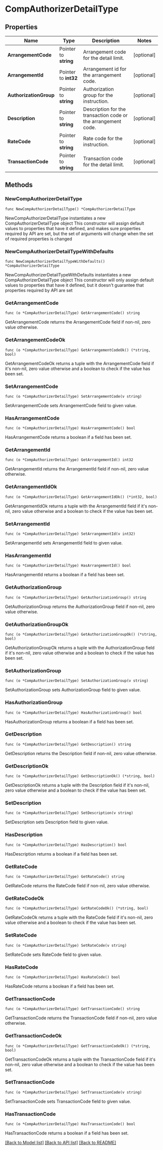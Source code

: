 # CompAuthorizerDetailType

## Properties

Name | Type | Description | Notes
------------ | ------------- | ------------- | -------------
**ArrangementCode** | Pointer to **string** | Arrangement code for the detail limit. | [optional] 
**ArrangementId** | Pointer to **int32** | Arrangement id for the arrangement code. | [optional] 
**AuthorizationGroup** | Pointer to **string** | Authorization group for the instruction. | [optional] 
**Description** | Pointer to **string** | Description for the transaction code or the arrangement code. | [optional] 
**RateCode** | Pointer to **string** | Rate code for the instruction. | [optional] 
**TransactionCode** | Pointer to **string** | Transaction code for the detail limit. | [optional] 

## Methods

### NewCompAuthorizerDetailType

`func NewCompAuthorizerDetailType() *CompAuthorizerDetailType`

NewCompAuthorizerDetailType instantiates a new CompAuthorizerDetailType object
This constructor will assign default values to properties that have it defined,
and makes sure properties required by API are set, but the set of arguments
will change when the set of required properties is changed

### NewCompAuthorizerDetailTypeWithDefaults

`func NewCompAuthorizerDetailTypeWithDefaults() *CompAuthorizerDetailType`

NewCompAuthorizerDetailTypeWithDefaults instantiates a new CompAuthorizerDetailType object
This constructor will only assign default values to properties that have it defined,
but it doesn't guarantee that properties required by API are set

### GetArrangementCode

`func (o *CompAuthorizerDetailType) GetArrangementCode() string`

GetArrangementCode returns the ArrangementCode field if non-nil, zero value otherwise.

### GetArrangementCodeOk

`func (o *CompAuthorizerDetailType) GetArrangementCodeOk() (*string, bool)`

GetArrangementCodeOk returns a tuple with the ArrangementCode field if it's non-nil, zero value otherwise
and a boolean to check if the value has been set.

### SetArrangementCode

`func (o *CompAuthorizerDetailType) SetArrangementCode(v string)`

SetArrangementCode sets ArrangementCode field to given value.

### HasArrangementCode

`func (o *CompAuthorizerDetailType) HasArrangementCode() bool`

HasArrangementCode returns a boolean if a field has been set.

### GetArrangementId

`func (o *CompAuthorizerDetailType) GetArrangementId() int32`

GetArrangementId returns the ArrangementId field if non-nil, zero value otherwise.

### GetArrangementIdOk

`func (o *CompAuthorizerDetailType) GetArrangementIdOk() (*int32, bool)`

GetArrangementIdOk returns a tuple with the ArrangementId field if it's non-nil, zero value otherwise
and a boolean to check if the value has been set.

### SetArrangementId

`func (o *CompAuthorizerDetailType) SetArrangementId(v int32)`

SetArrangementId sets ArrangementId field to given value.

### HasArrangementId

`func (o *CompAuthorizerDetailType) HasArrangementId() bool`

HasArrangementId returns a boolean if a field has been set.

### GetAuthorizationGroup

`func (o *CompAuthorizerDetailType) GetAuthorizationGroup() string`

GetAuthorizationGroup returns the AuthorizationGroup field if non-nil, zero value otherwise.

### GetAuthorizationGroupOk

`func (o *CompAuthorizerDetailType) GetAuthorizationGroupOk() (*string, bool)`

GetAuthorizationGroupOk returns a tuple with the AuthorizationGroup field if it's non-nil, zero value otherwise
and a boolean to check if the value has been set.

### SetAuthorizationGroup

`func (o *CompAuthorizerDetailType) SetAuthorizationGroup(v string)`

SetAuthorizationGroup sets AuthorizationGroup field to given value.

### HasAuthorizationGroup

`func (o *CompAuthorizerDetailType) HasAuthorizationGroup() bool`

HasAuthorizationGroup returns a boolean if a field has been set.

### GetDescription

`func (o *CompAuthorizerDetailType) GetDescription() string`

GetDescription returns the Description field if non-nil, zero value otherwise.

### GetDescriptionOk

`func (o *CompAuthorizerDetailType) GetDescriptionOk() (*string, bool)`

GetDescriptionOk returns a tuple with the Description field if it's non-nil, zero value otherwise
and a boolean to check if the value has been set.

### SetDescription

`func (o *CompAuthorizerDetailType) SetDescription(v string)`

SetDescription sets Description field to given value.

### HasDescription

`func (o *CompAuthorizerDetailType) HasDescription() bool`

HasDescription returns a boolean if a field has been set.

### GetRateCode

`func (o *CompAuthorizerDetailType) GetRateCode() string`

GetRateCode returns the RateCode field if non-nil, zero value otherwise.

### GetRateCodeOk

`func (o *CompAuthorizerDetailType) GetRateCodeOk() (*string, bool)`

GetRateCodeOk returns a tuple with the RateCode field if it's non-nil, zero value otherwise
and a boolean to check if the value has been set.

### SetRateCode

`func (o *CompAuthorizerDetailType) SetRateCode(v string)`

SetRateCode sets RateCode field to given value.

### HasRateCode

`func (o *CompAuthorizerDetailType) HasRateCode() bool`

HasRateCode returns a boolean if a field has been set.

### GetTransactionCode

`func (o *CompAuthorizerDetailType) GetTransactionCode() string`

GetTransactionCode returns the TransactionCode field if non-nil, zero value otherwise.

### GetTransactionCodeOk

`func (o *CompAuthorizerDetailType) GetTransactionCodeOk() (*string, bool)`

GetTransactionCodeOk returns a tuple with the TransactionCode field if it's non-nil, zero value otherwise
and a boolean to check if the value has been set.

### SetTransactionCode

`func (o *CompAuthorizerDetailType) SetTransactionCode(v string)`

SetTransactionCode sets TransactionCode field to given value.

### HasTransactionCode

`func (o *CompAuthorizerDetailType) HasTransactionCode() bool`

HasTransactionCode returns a boolean if a field has been set.


[[Back to Model list]](../README.md#documentation-for-models) [[Back to API list]](../README.md#documentation-for-api-endpoints) [[Back to README]](../README.md)


